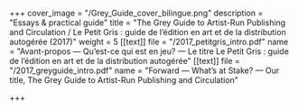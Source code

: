 +++
cover_image = "/Grey_Guide_cover_bilingue.png"
description = "Essays & practical guide"
title = "The Grey Guide to Artist-Run Publishing and Circulation / Le Petit Gris : guide de l’édition en art et de la distribution autogérée (2017)"
weight = 5
[[text]]
file = "/2017_petitgris_intro.pdf"
name = "Avant-propos — Qu’est-ce qui est en jeu? — Le titre Le Petit Gris : guide de l’édition en art et de la distribution autogérée"
[[text]]
file = "/2017_greyguide_intro.pdf"
name = "Forward — What’s at Stake? — Our title, The Grey Guide to Artist-Run Publishing and Circulation"

+++
